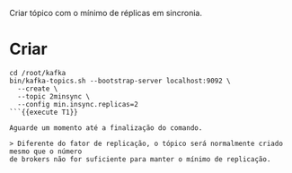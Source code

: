 Criar tópico com o mínimo de réplicas em sincronia.

# Criar

```
cd /root/kafka
bin/kafka-topics.sh --bootstrap-server localhost:9092 \
  --create \
  --topic 2minsync \
  --config min.insync.replicas=2
```{{execute T1}}

Aguarde um momento até a finalização do comando.

> Diferente do fator de replicação, o tópico será normalmente criado mesmo que o número
de brokers não for suficiente para manter o mínimo de replicação.